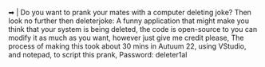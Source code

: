 ➡ | Do you want to prank your mates with a computer deleting joke? Then look no further then deleterjoke: A funny application that might make you think that your system is being deleted, the code is open-source to you can modify it as much as you want, however just give me credit please, The process of making this took about 30 mins in Autuum 22, using VStudio, and notepad, to script this prank,
Password: deleter1al
